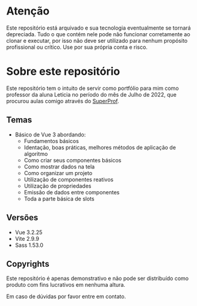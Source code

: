 # Atenção

Este repositório está arquivado e sua tecnologia eventualmente se tornará depreciada.
Tudo o que contém nele pode não funcionar corretamente ao clonar e executar, por isso
não deve ser utilizado para nenhum propósito profissional ou crítico. Use por sua própria
conta e risco.

# Sobre este repositório

Este repositório tem o intuito de servir como portfólio para mim como professor da aluna
Leticia no período do mês de Julho de 2022, que procurou aulas comigo através do
[SuperProf](http://www.superprof.com.br).

## Temas

-   Básico de Vue 3 abordando:
    -   Fundamentos básicos
    -   Identação, boas práticas, melhores métodos de aplicação de algoritmo
    -   Como criar seus componentes básicos
    -   Como mostrar dados na tela
    -   Como organizar um projeto
    -   Utilização de componentes reativos
    -   Utilização de propriedades
    -   Emissão de dados entre componentes
    -   Toda a parte básica de slots

## Versões

-   Vue 3.2.25
-   Vite 2.9.9
-   Sass 1.53.0

## Copyrights

Este repositório é apenas demonstrativo e não pode ser distribuído como produto com fins
lucrativos em nenhuma altura.

Em caso de dúvidas por favor entre em contato.
